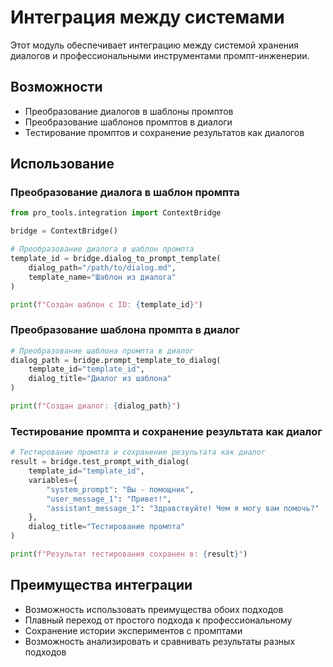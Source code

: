 # Интеграция между системами

Этот модуль обеспечивает интеграцию между системой хранения диалогов и профессиональными инструментами промпт-инженерии.

## Возможности

- Преобразование диалогов в шаблоны промптов
- Преобразование шаблонов промптов в диалоги
- Тестирование промптов и сохранение результатов как диалогов

## Использование

### Преобразование диалога в шаблон промпта

```python
from pro_tools.integration import ContextBridge

bridge = ContextBridge()

# Преобразование диалога в шаблон промпта
template_id = bridge.dialog_to_prompt_template(
    dialog_path="/path/to/dialog.md",
    template_name="Шаблон из диалога"
)

print(f"Создан шаблон с ID: {template_id}")
```

### Преобразование шаблона промпта в диалог

```python
# Преобразование шаблона промпта в диалог
dialog_path = bridge.prompt_template_to_dialog(
    template_id="template_id",
    dialog_title="Диалог из шаблона"
)

print(f"Создан диалог: {dialog_path}")
```

### Тестирование промпта и сохранение результата как диалог

```python
# Тестирование промпта и сохранение результата как диалог
result = bridge.test_prompt_with_dialog(
    template_id="template_id",
    variables={
        "system_prompt": "Вы - помощник",
        "user_message_1": "Привет!",
        "assistant_message_1": "Здравствуйте! Чем я могу вам помочь?"
    },
    dialog_title="Тестирование промпта"
)

print(f"Результат тестирования сохранен в: {result}")
```

## Преимущества интеграции

- Возможность использовать преимущества обоих подходов
- Плавный переход от простого подхода к профессиональному
- Сохранение истории экспериментов с промптами
- Возможность анализировать и сравнивать результаты разных подходов

